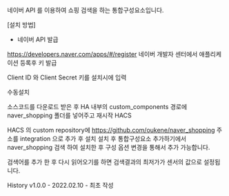 네이버 API 를 이용하여 쇼핑 검색을 하는 통합구성요소입니다.

[설치 방법]

- 네이버 API 발급

https://developers.naver.com/apps/#/register
네이버 개발자 센터에서 애플리케이션 등록후 키 발급

Client ID 와 Client Secret 키를 설치시에 입력


수동설치

소스코드를 다운로드 받은 후 HA 내부의 custom_components 경로에 naver_shopping 폴더를 넣어주고 재시작
HACS

HACS 의 custom repository에 https://github.com/oukene/naver_shopping 주소를 integration 으로 추가 후 설치
설치 후 통합구성요소 추가하기에서 naver_shopping 검색 하여 설치한 후 구성 옵션 변경을 통해서 추가 가능합니다.

검색어를 추가 한 후 다시 읽어오기를 하면 검색결과의 최저가가 센서의 값으로 설정됩니다.



History
v1.0.0 - 2022.02.10 - 최초 작성
